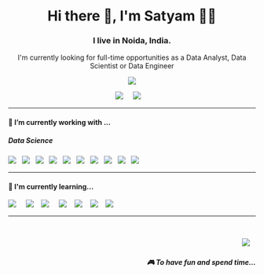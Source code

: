 <h1 align='center'> Hi there 👋, I'm Satyam  👩‍💻 </h1>

<p align='center'>
 <h3 align='center'> I live in Noida, India. </h3>
</p>

<p align='center'>
  I'm currently looking for full-time opportunities as a Data Analyst, Data Scientist or Data Engineer 
</p>

<p align='center'>
  <a href="#"><img src="https://visitor-badge.glitch.me/badge?page_id=astro-satyam75.astrosatyam-75??style=for-the-badge&logo=appveyor"></a>
</p>


<p align='center'>
  <a href="https://www.linkedin.com/in/satyam-anand83/"><img src="https://img.shields.io/badge/linkedin-%230077B5.svg?&style=for-the-badge&logo=linkedin&logoColor=white" /></a>&nbsp;&nbsp;&nbsp;&nbsp;
  <a href="mailto:satyam.anand101298@gmail.com?subject=Hello%20Stefany"><img src="https://img.shields.io/badge/gmail-%23D14836.svg?&style=for-the-badge&logo=gmail&logoColor=white" /></a>&nbsp;&nbsp;&nbsp;&nbsp;

</p>


<hr>

<h4>🔭  I’m currently working with ...</h4>

<h5>Data Science</h5>
<p >
  <img src="https://img.shields.io/badge/Python-3776AB?style=for-the-badge&logo=python&logoColor=white" />
&nbsp;&nbsp;<img src="https://img.shields.io/badge/pandas-150458?style=for-the-badge&logo=pandas&logoColor=white" />
&nbsp;&nbsp;<img src="https://img.shields.io/badge/NumPy-013243?style=for-the-badge&logo=numpy&logoColor=white" />
&nbsp;&nbsp;<img src="https://img.shields.io/badge/Matplotlib-3776AB?style=for-the-badge&logo=python&logoColor=white" />
&nbsp;&nbsp;<img src="https://img.shields.io/badge/Seaborn-3776AB?style=for-the-badge&logo=python&logoColor=white" />
&nbsp;&nbsp;<img src="https://img.shields.io/badge/scikit--learn-F7931E?style=for-the-badge&logo=scikit-learn&logoColor=white" />
&nbsp;&nbsp;<img src="https://img.shields.io/badge/Excel-217346?style=for-the-badge&logo=microsoft-excel&logoColor=white" />
&nbsp;&nbsp;<img src="https://img.shields.io/badge/SQL-003B57?style=for-the-badge&logo=microsoft-sql-server&logoColor=white" />
&nbsp;&nbsp;<img src="https://img.shields.io/badge/Power%20BI-F2C811?style=for-the-badge&logo=power-bi&logoColor=black" />
&nbsp;&nbsp;<img src="https://img.shields.io/badge/Machine%20Learning-14B03D?style=for-the-badge&logo=machine-learning&logoColor=white" />

</p>


<hr>

<h4>🌱  I'm currently learning...</h4>
<p >
  <img src="https://img.shields.io/badge/PySpark-E25A1C?style=for-the-badge&logo=apache-spark&logoColor=white" />
&nbsp;&nbsp;&nbsp;&nbsp;<img src="https://img.shields.io/badge/Data%20Engineering-2A2546?style=for-the-badge&logo=datacamp&logoColor=white" />
&nbsp;&nbsp;&nbsp;<img src="https://img.shields.io/badge/C++-00599C?style=for-the-badge&logo=c%2B%2B&logoColor=white" />
&nbsp;&nbsp;&nbsp;&nbsp;<img src="https://img.shields.io/badge/Java-007396?style=for-the-badge&logo=java&logoColor=white" />
&nbsp;&nbsp;&nbsp;<img src="https://img.shields.io/badge/JavaScript-F7DF1E?style=for-the-badge&logo=javascript&logoColor=black" />
&nbsp;&nbsp;&nbsp;<img src="https://img.shields.io/badge/PyTorch-EE4C2C?style=for-the-badge&logo=pytorch&logoColor=white" />
&nbsp;&nbsp;&nbsp;<img src="https://img.shields.io/badge/Deep%20Learning-FFA500?style=for-the-badge&logo=pytorch&logoColor=white" />

</p>


<hr>

<br>
<p align="right">
  <a href="https://open.spotify.com/user/21nn2etil76xdt7fojkoky7qq?si=1c18c408986b4dc3"><img src="https://img.shields.io/badge/spotify-%231ED760.svg?&style=for-the-badge&logo=spotify&logoColor=white" /></a>&nbsp;&nbsp;&nbsp;
  <h5 align="right">🎮 To have fun and spend time...</h5>
</p>


